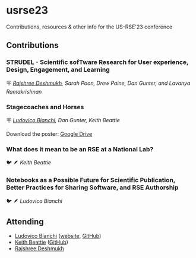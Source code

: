 # usrse23
Contributions, resources &amp; other info for the US-RSE'23 conference

## Contributions

### STRUDEL - Scientific sofTware Research for User experience, Design, Engagement, and Learning

:placard: _<ins>Rajshree Deshmukh</ins>, Sarah Poon, Drew Paine, Dan Gunter, and Lavanya Ramakrishnan_

### Stagecoaches and Horses

:placard: _<ins>Ludovico Bianchi</ins>, Dan Gunter, Keith Beattie_

Download the poster: [Google Drive](https://drive.google.com/file/d/1RWOeA2c5_5kbsnjIzAyrZHL6hMmnRt9N/view?usp=sharing)

### What does it mean to be an RSE at a National Lab?

🐦 🪶 _Keith Beattie_

### Notebooks as a Possible Future for Scientific Publication, Better Practices for Sharing Software, and RSE Authorship

🐦 🪶 _Ludovico Bianchi_

## Attending

- [Ludovico Bianchi](https://crd.lbl.gov/divisions/scidata/sustainable-software-engineering/staff/ludovico-bianchi/) ([website](https://ludob.com), [GitHub](https://github.com/lbianchi-lbl))
- [Keith Beattie](https://crd.lbl.gov/divisions/scidata/sustainable-software-engineering/staff/keith-beattie/) ([GitHub](https://github.com/ksbeattie))
- [Rajshree Deshmukh](https://crd.lbl.gov/divisions/scidata/uds/staff/rajshree-deshmukh/)
